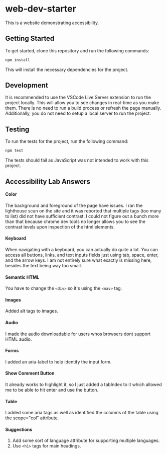 # web-dev-starter

This is a website demonstrating accessibility.

## Getting Started

To get started, clone this repository and run the following commands:

```bash
npm install
```

This will install the necessary dependencies for the project.

## Development

It is recommended to use the VSCode Live Server extension to run the project
locally. This will allow you to see changes in real-time as you make them. There
is no need to run a build process or refresh the page manually. Additionally,
you do not need to setup a local server to run the project.

## Testing

To run the tests for the project, run the following command:

```bash
npm test
```

The tests should fail as JavaScript was not intended to work with this project.

## Accessibility Lab Answers

#### Color

The background and foreground of the page have issues. I ran the lighthouse scan on the site and it was reported that multiple tags
(too many to list) did not have sufficient contrast. I could not figure out a bunch more than that because chrome dev tools no longer allows you to see the contrast levels upon inspection of the html elements.

#### Keyboard

When navigating with a keyboard, you can actually do quite a lot. You can access all buttons, links, and text inputs fields just using tab, space, enter, and the arrow keys. I am not entirely sure what exactly is missing here, besides the text being way too small.

#### Semantic HTML

You have to change the `<div>` so it's using the `<nav>` tag.

#### Images

Added alt tags to images.

#### Audio

I made the audio downloadable for users whos browsers dont support HTML audio.

#### Forms

I added an aria-label to help identify the input form.

#### Show Comment Button

It already works to highlight it, so I just added a tabIndex to it which allowed me to be able to hit enter and use the button.

#### Table

I added some aria tags as well as identified the columns of the table using the scope="col" attribute.

#### Suggestions

1. Add some sort of language attribute for supporting multiple languages.
2. Use `<h1>` tags for main headings.
